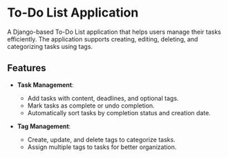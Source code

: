 # To-Do List Application

A Django-based To-Do List application that helps users manage their tasks efficiently. The application supports creating, editing, deleting, and categorizing tasks using tags.

## Features

- **Task Management**:
  - Add tasks with content, deadlines, and optional tags.
  - Mark tasks as complete or undo completion.
  - Automatically sort tasks by completion status and creation date.

- **Tag Management**:
  - Create, update, and delete tags to categorize tasks.
  - Assign multiple tags to tasks for better organization.
